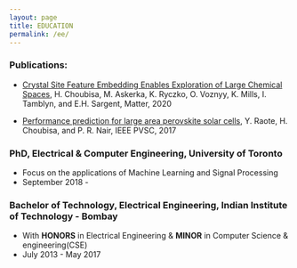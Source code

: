 ```yaml
---
layout: page
title: EDUCATION
permalink: /ee/
---
```


### Publications:

* [Crystal Site Feature Embedding Enables Exploration of Large Chemical Spaces](https://www.cell.com/matter/fulltext/S2590-2385(20)30187-9), H. Choubisa, M. Askerka, K. Ryczko, O. Voznyy, K. Mills, I. Tamblyn, and E.H. Sargent, Matter, 2020


* [Performance prediction for large area perovskite solar cells](https://ieeexplore.ieee.org/document/8521473), Y. Raote, H. Choubisa, and P. R. Nair, IEEE PVSC, 2017


### PhD, Electrical & Computer Engineering, University of Toronto
* Focus on the applications of Machine Learning and Signal Processing
* September 2018 - 

### Bachelor of Technology, Electrical Engineering, Indian Institute of Technology - Bombay
* With **HONORS** in Electrical Engineering & **MINOR** in Computer Science & engineering(CSE) 
* July 2013 - May 2017


